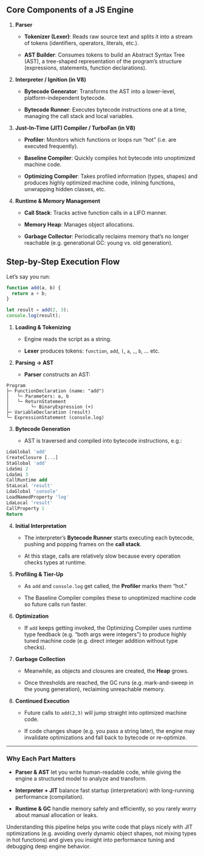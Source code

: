 ## Core Components of a JS Engine

1. **Parser**
    
    - **Tokenizer (Lexer)**: Reads raw source text and splits it into a stream of tokens (identifiers, operators, literals, etc.).
        
    - **AST Builder**: Consumes tokens to build an Abstract Syntax Tree (AST), a tree-shaped representation of the program’s structure (expressions, statements, function declarations).
    
2. **Interpreter / Ignition (in V8)**
    
    - **Bytecode Generator**: Transforms the AST into a lower-level, platform-independent bytecode.
        
    - **Bytecode Runner**: Executes bytecode instructions one at a time, managing the call stack and local variables.
    
3. **Just-In-Time (JIT) Compiler / TurboFan (in V8)**
    
    - **Profiler**: Monitors which functions or loops run “hot” (i.e. are executed frequently).
        
    - **Baseline Compiler**: Quickly compiles hot bytecode into unoptimized machine code.
        
    - **Optimizing Compiler**: Takes profiled information (types, shapes) and produces highly optimized machine code, inlining functions, unwrapping hidden classes, etc.
    
4. **Runtime & Memory Management**
    
    - **Call Stack**: Tracks active function calls in a LIFO manner.
        
    - **Memory Heap**: Manages object allocations.
        
    - **Garbage Collector**: Periodically reclaims memory that’s no longer reachable (e.g. generational GC: young vs. old generation).


## Step-by-Step Execution Flow

Let’s say you run:


```js
function add(a, b) {
  return a + b;
}

let result = add(2, 3);
console.log(result);

```

1. **Loading & Tokenizing**
    
    - Engine reads the script as a string.
        
    - **Lexer** produces tokens: `function`, `add`, `(`, `a`, `,`, `b`, … etc.
    
2. **Parsing → AST**
    
    - **Parser** constructs an AST:
```less
Program
├─ FunctionDeclaration (name: "add")
│   └─ Parameters: a, b
│   └─ ReturnStatement
│        └─ BinaryExpression (+)
├─ VariableDeclaration (result)
└─ ExpressionStatement (console.log)

```
    
3. **Bytecode Generation**
    
    - AST is traversed and compiled into bytecode instructions, e.g.:

```sql
LdaGlobal 'add'
CreateClosure [...]
StaGlobal 'add'
LdaSmi 2
LdaSmi 3
CallRuntime add
StaLocal 'result'
LdaGlobal 'console'
LoadNamedProperty 'log'
LdaLocal 'result'
CallProperty 1
Return

```

4. **Initial Interpretation**
    
    - The interpreter’s **Bytecode Runner** starts executing each bytecode, pushing and popping frames on the **call stack**.
        
    - At this stage, calls are relatively slow because every operation checks types at runtime.
    
5. **Profiling & Tier-Up**
    
    - As `add` and `console.log` get called, the **Profiler** marks them “hot.”
        
    - The Baseline Compiler compiles these to unoptimized machine code so future calls run faster.
    
6. **Optimization**
    
    - If `add` keeps getting invoked, the Optimizing Compiler uses runtime type feedback (e.g. “both args were integers”) to produce highly tuned machine code (e.g. direct integer addition without type checks).
    
7. **Garbage Collection**
    
    - Meanwhile, as objects and closures are created, the **Heap** grows.
        
    - Once thresholds are reached, the GC runs (e.g. mark-and-sweep in the young generation), reclaiming unreachable memory.
    
8. **Continued Execution**
    
    - Future calls to `add(2,3)` will jump straight into optimized machine code.
        
    - If code changes shape (e.g. you pass a string later), the engine may invalidate optimizations and fall back to bytecode or re-optimize.
    

---

### Why Each Part Matters

- **Parser & AST** let you write human-readable code, while giving the engine a structured model to analyze and transform.
    
- **Interpreter + JIT** balance fast startup (interpretation) with long-running performance (compilation).
    
- **Runtime & GC** handle memory safely and efficiently, so you rarely worry about manual allocation or leaks.


Understanding this pipeline helps you write code that plays nicely with JIT optimizations (e.g. avoiding overly dynamic object shapes, not mixing types in hot functions) and gives you insight into performance tuning and debugging deep engine behavior.